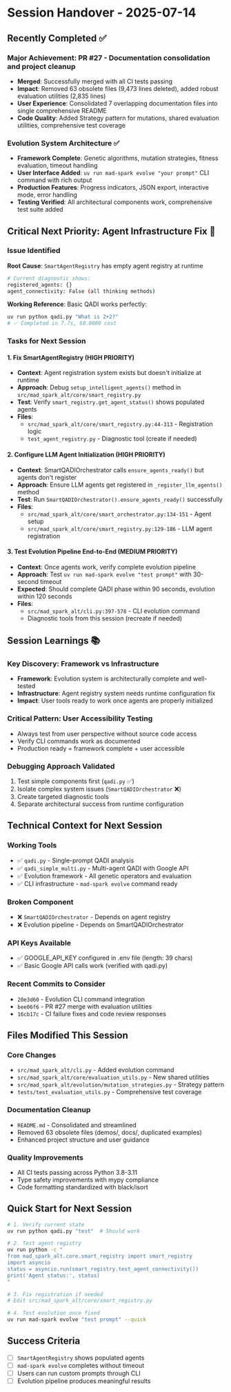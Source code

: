 # Session Handover - 2025-07-14

## Recently Completed ✅

### Major Achievement: PR #27 - Documentation consolidation and project cleanup
- **Merged**: Successfully merged with all CI tests passing
- **Impact**: Removed 63 obsolete files (9,473 lines deleted), added robust evaluation utilities (2,835 lines)
- **User Experience**: Consolidated 7 overlapping documentation files into single comprehensive README
- **Code Quality**: Added Strategy pattern for mutations, shared evaluation utilities, comprehensive test coverage

### Evolution System Architecture ✅ 
- **Framework Complete**: Genetic algorithms, mutation strategies, fitness evaluation, timeout handling
- **User Interface Added**: `uv run mad-spark evolve "your prompt"` CLI command with rich output
- **Production Features**: Progress indicators, JSON export, interactive mode, error handling
- **Testing Verified**: All architectural components work, comprehensive test suite added

## Critical Next Priority: Agent Infrastructure Fix 🚨

### Issue Identified
**Root Cause**: `SmartAgentRegistry` has empty agent registry at runtime
```bash
# Current diagnostic shows:
registered_agents: {} 
agent_connectivity: False (all thinking methods)
```

**Working Reference**: Basic QADI works perfectly:
```bash
uv run python qadi.py "What is 2+2?"
# ✅ Completed in 7.7s, $0.0000 cost
```

### Tasks for Next Session

#### 1. **Fix SmartAgentRegistry** (HIGH PRIORITY)
- **Context**: Agent registration system exists but doesn't initialize at runtime
- **Approach**: Debug `setup_intelligent_agents()` method in `src/mad_spark_alt/core/smart_registry.py`
- **Test**: Verify `smart_registry.get_agent_status()` shows populated agents
- **Files**: 
  - `src/mad_spark_alt/core/smart_registry.py:44-313` - Registration logic
  - `test_agent_registry.py` - Diagnostic tool (create if needed)

#### 2. **Configure LLM Agent Initialization** (HIGH PRIORITY)  
- **Context**: SmartQADIOrchestrator calls `ensure_agents_ready()` but agents don't register
- **Approach**: Ensure LLM agents get registered in `_register_llm_agents()` method
- **Test**: Run `SmartQADIOrchestrator().ensure_agents_ready()` successfully
- **Files**:
  - `src/mad_spark_alt/core/smart_orchestrator.py:134-151` - Agent setup
  - `src/mad_spark_alt/core/smart_registry.py:129-186` - LLM agent registration

#### 3. **Test Evolution Pipeline End-to-End** (MEDIUM PRIORITY)
- **Context**: Once agents work, verify complete evolution pipeline
- **Approach**: Test `uv run mad-spark evolve "test prompt"` with 30-second timeout
- **Expected**: Should complete QADI phase within 90 seconds, evolution within 120 seconds
- **Files**:
  - `src/mad_spark_alt/cli.py:397-578` - CLI evolution command
  - Diagnostic tools from this session (recreate if needed)

## Session Learnings 📚

### Key Discovery: Framework vs Infrastructure
- **Framework**: Evolution system is architecturally complete and well-tested
- **Infrastructure**: Agent registry system needs runtime configuration fix
- **Impact**: User tools ready to work once agents are properly initialized

### Critical Pattern: User Accessibility Testing
- Always test from user perspective without source code access
- Verify CLI commands work as documented
- Production ready = framework complete + user accessible

### Debugging Approach Validated
1. Test simple components first (`qadi.py` ✅)
2. Isolate complex system issues (`SmartQADIOrchestrator` ❌)
3. Create targeted diagnostic tools
4. Separate architectural success from runtime configuration

## Technical Context for Next Session

### Working Tools
- ✅ `qadi.py` - Single-prompt QADI analysis
- ✅ `qadi_simple_multi.py` - Multi-agent QADI with Google API
- ✅ Evolution framework - All genetic operators and evaluation
- ✅ CLI infrastructure - `mad-spark evolve` command ready

### Broken Component
- ❌ `SmartQADIOrchestrator` - Depends on agent registry
- ❌ Evolution pipeline - Depends on SmartQADIOrchestrator

### API Keys Available
- ✅ GOOGLE_API_KEY configured in .env file (length: 39 chars)
- ✅ Basic Google API calls work (verified with qadi.py)

### Recent Commits to Consider
- `20e3d60` - Evolution CLI command integration
- `bee06f6` - PR #27 merge with evaluation utilities
- `16cb17c` - CI failure fixes and code review responses

## Files Modified This Session

### Core Changes
- `src/mad_spark_alt/cli.py` - Added evolution command
- `src/mad_spark_alt/core/evaluation_utils.py` - New shared utilities
- `src/mad_spark_alt/evolution/mutation_strategies.py` - Strategy pattern
- `tests/test_evaluation_utils.py` - Comprehensive test coverage

### Documentation Cleanup
- `README.md` - Consolidated and streamlined
- Removed 63 obsolete files (demos/, docs/, duplicated examples)
- Enhanced project structure and user guidance

### Quality Improvements
- All CI tests passing across Python 3.8-3.11
- Type safety improvements with mypy compliance
- Code formatting standardized with black/isort

## Quick Start for Next Session

```bash
# 1. Verify current state
uv run python qadi.py "test"  # Should work

# 2. Test agent registry
uv run python -c "
from mad_spark_alt.core.smart_registry import smart_registry
import asyncio
status = asyncio.run(smart_registry.test_agent_connectivity())
print('Agent status:', status)
"

# 3. Fix registration if needed
# Edit src/mad_spark_alt/core/smart_registry.py

# 4. Test evolution once fixed  
uv run mad-spark evolve "test prompt" --quick
```

## Success Criteria
- [ ] `SmartAgentRegistry` shows populated agents
- [ ] `mad-spark evolve` completes without timeout
- [ ] Users can run custom prompts through CLI
- [ ] Evolution pipeline produces meaningful results